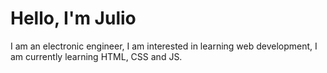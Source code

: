 
<h1>Hello, I'm Julio</h1>

<p>I am an electronic engineer, I am interested in learning web development, I am currently learning HTML, CSS and JS.</p>



<!---
jhamper/jhamper is a ✨ special ✨ repository because its `README.md` (this file) appears on your GitHub profile.
You can click the Preview link to take a look at your changes.
--->

